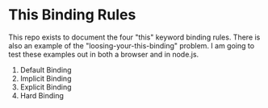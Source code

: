 # This Binding Rules

This repo exists to document the four "this" keyword binding rules. There is also an example of the "loosing-your-this-binding" problem. I am going to test these examples out in both a browser and in node.js.

1. Default Binding
2. Implicit Binding
3. Explicit Binding
4. Hard Binding
